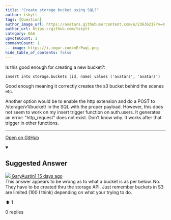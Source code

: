 ```yaml
---
title: "Create storage bucket using SQL?"
author: tskytt
tags: [Question]
author_image_url: https://avatars.githubusercontent.com/u/23636217?v=4
author_url: https://github.com/tskytt
category: Q&A
upvoteCount: 1
commentCount: 1
-- image: https://i.imgur.com/mErPwqL.png
hide_table_of_contents: false
---
```


Is this good enough for creating a new bucket?:

`insert into storage.buckets (id, name) values ('avatars', 'avatars')`

Good enough meaning it correctly creates the s3 bucket behind the scenes etc.

Another option would be to enable the http extension and do a POST to /storage/v1/bucket/ in the SQL with the proper payload. However, this does not seem to work on my insert trigger function on auth.users. It generates an error: "http_request" does not exist. Don't know why. It works after that trigger in other functions.

---

<a href="https://github.com/supabase/supabase/discussions/3528#discussioncomment-1477580" className="margin-bottom--md">Open on GitHub</a>

<details open style={{borderWidth: 1, borderColor: '#3ecf8e', backgroundColor: 'transparent'}}>
  <summary>
    <h2>Suggested Answer</h2>
  </summary>
  <div className="avatar">
  <a href="https://github.com/GaryAustin1" style={{display: 'flex'}} className="margin-vert--md">
  <span className="col--1 avatar ">
    <img className="avatar__photo avatar__photo--sm" src="https://avatars.githubusercontent.com/u/54564956?u=fe5df86f42698e94e19896b6e424ecc9a7a188e8&v=4"/>
  </span>
  <span style={{display: 'flex'}}>
    <span className="margin-horiz--sm">GaryAustin1</span>
    <span style={{ color: '#8b949e' }}>15 days ago</span>
  </span>
  </a>
  </div>
  This answer appears to be wrong as to what a bucket is as per below.
No.  They have to be created thru the storage API. Just remember buckets in S3 are limited (100 I think) depending on what your trying to do.
  <div style={{ display: 'flex', flexDirection: 'row', justifyContent: 'space-between' }}>
    <p>⬆️  <span className="margin-left--sm">1</span></p>
    <p>0 replies</p>
  </div>
</details> 
